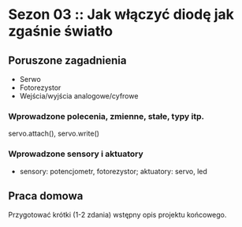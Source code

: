 # Sezon 03 :: Jak włączyć diodę jak zgaśnie światło

## Poruszone zagadnienia
- Serwo
- Fotorezystor
- Wejścia/wyjścia analogowe/cyfrowe

### Wprowadzone polecenia, zmienne, stałe, typy itp.
servo.attach(), servo.write()

### Wprowadzone sensory i aktuatory
- sensory: potencjometr, fotorezystor; aktuatory: servo, led

## Praca domowa
Przygotować krótki (1-2 zdania) wstępny opis projektu końcowego.
